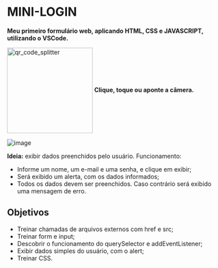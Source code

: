 # MINI-LOGIN
 **Meu primeiro formulário web, aplicando HTML, CSS e JAVASCRIPT, utilizando o VSCode.**
 
 <a href="https://gileadeteixeira.github.io/tip-calculator-app/" target="_blank" ><img width="200px" align="center" src="https://user-images.githubusercontent.com/77688036/129354030-1bb85818-c6c3-4001-9066-d7d09475437e.png" alt="qr_code_splitter"></a> **Clique, toque ou aponte a câmera.**


![image](https://user-images.githubusercontent.com/77688036/121788178-9bdc2080-cba1-11eb-8b2e-f30a2a799387.png) 

<strong>Ideia:</strong> exibir dados preenchidos pelo usuário. Funcionamento:
 - Informe um nome, um e-mail e uma senha, e clique em exibir;
 - Será exibido um alerta, com os dados informados;
 - Todos os dados devem ser preenchidos. Caso contrário será exibido uma mensagem de erro.
 
## Objetivos
  * Treinar chamadas de arquivos externos com href e src;
  * Treinar form e input;
  * Descobrir o funcionamento do querySelector e addEventListener;
  * Exibir dados simples do usuário, com o alert;
  * Treinar CSS.
